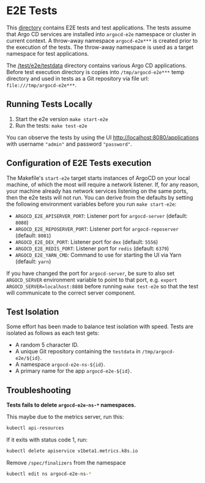 # E2E Tests

This [directory](../../test) contains E2E tests and test applications. The tests assume that Argo CD services are installed into `argocd-e2e` namespace or cluster in current context. A throw-away
namespace `argocd-e2e***` is created prior to the execution of the tests. The throw-away namespace is used as a target namespace for test applications.

The [/test/e2e/testdata](../../test/e2e/testdata) directory contains various Argo CD applications. Before test execution directory is copies into `/tmp/argocd-e2e***` temp directory and used in tests as a
Git repository via file url: `file:///tmp/argocd-e2e***`.

## Running Tests Locally

1. Start the e2e version `make start-e2e`
2. Run the tests: `make test-e2e`

You can observe the tests by using the UI [http://localhost:8080/applications](http://localhost:8080/applications) with username `"admin"` and password `"password"`.

## Configuration of E2E Tests execution

The Makefile's `start-e2e` target starts instances of ArgoCD on your local machine, of which the most will require a network listener. If, for any reason, your machine already has network services listening on the same ports, then the e2e tests will not run. You can derive from the defaults by setting the following environment variables before you run `make start-e2e`:

* `ARGOCD_E2E_APISERVER_PORT`: Listener port for `argocd-server` (default: `8080`)
* `ARGOCD_E2E_REPOSERVER_PORT`: Listener port for `argocd-reposerver` (default: `8081`)
* `ARGOCD_E2E_DEX_PORT`: Listener port for `dex` (default: `5556`)
* `ARGOCD_E2E_REDIS_PORT`: Listener port for `redis` (default: `6379`)
* `ARGOCD_E2E_YARN_CMD`: Command to use for starting the UI via Yarn (default: `yarn`)

If you have changed the port for `argocd-server`, be sure to also set `ARGOCD_SERVER` environment variable to point to that port, e.g. `export ARGOCD_SERVER=localhost:8888` before running `make test-e2e` so that the test will communicate to the correct server component.


## Test Isolation

Some effort has been made to balance test isolation with speed. Tests are isolated as follows as each test gets:

* A random 5 character ID.
* A unique Git repository containing the `testdata` in `/tmp/argocd-e2e/${id}`.
* A namespace `argocd-e2e-ns-${id}`.
* A primary name for the app `argocd-e2e-${id}`.

## Troubleshooting

**Tests fails to delete `argocd-e2e-ns-*` namespaces.**

This maybe due to the metrics server, run this:

```bash
kubectl api-resources
```

If it exits with status code 1, run:

```bash
kubectl delete apiservice v1beta1.metrics.k8s.io
```

Remove `/spec/finalizers` from the namespace

```bash
kubectl edit ns argocd-e2e-ns-*
```
